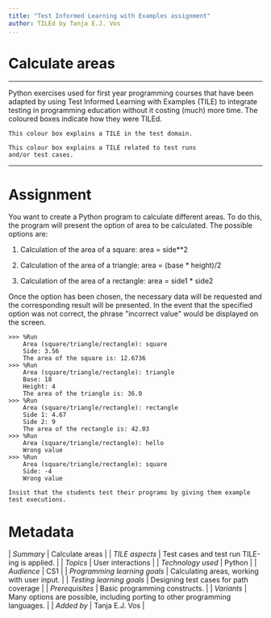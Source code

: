 ```yaml
---
title: "Test Informed Learning with Examples assignment"
author: TILEd by Tanja E.J. Vos
...
```


# Calculate areas



------------------------------------------------------------------------

Python exercises used for first year programming courses that
have been adapted by using Test Informed Learning with Examples (TILE)
to integrate testing in programming education without it costing (much)
more time. The coloured boxes indicate how they were TILEd.

```testdomaintile
This colour box explains a TILE in the test domain.
```

```testruntile
This colour box explains a TILE related to test runs 
and/or test cases.
```
------------------------------------------------------------------------

# Assignment

You want to create a Python program to calculate different areas. To
do this, the program will present the option of area to be
calculated. The possible options are:

1.  Calculation of the area of a square: area = side\*\*2

2.  Calculation of the area of a triangle: area = (base \* height)/2

3.  Calculation of the area of a rectangle: area = side1 \* side2

Once the option has been chosen, the necessary data will be
requested and the corresponding result will be presented. In the
event that the specified option was not correct, the phrase
"incorrect value" would be displayed on the screen.

```small
>>> %Run 
    Area (square/triangle/rectangle): square
    Side: 3.56
    The area of the square is: 12.6736
>>> %Run 
    Area (square/triangle/rectangle): triangle
    Base: 18
    Height: 4
    The area of the triangle is: 36.0
>>> %Run 
    Area (square/triangle/rectangle): rectangle
    Side 1: 4.67
    Side 2: 9
    The area of the rectangle is: 42.03
>>> %Run 
    Area (square/triangle/rectangle): hello
    Wrong value
>>> %Run 
    Area (square/triangle/rectangle): square
    Side: -4
    Wrong value
```

```testruntile
Insist that the students test their programs by giving them example
test executions.
```

# Metadata

| *Summary*                     | Calculate areas |
| *TILE aspects*                | Test cases and test run TILE-ing is applied. |
| *Topics*                      | User interactions |
| *Technology used*             | Python |
| *Audience*                    | CS1 |
| *Programming learning goals*  | Calculating areas, working with user input. |
| *Testing learning goals*      | Designing test cases for path coverage |
| *Prerequisites*               | Basic programming constructs. |
| *Variants*                    | Many options are possible, including porting to other programming languages. | 
| *Added by*                    | Tanja E.J. Vos |   